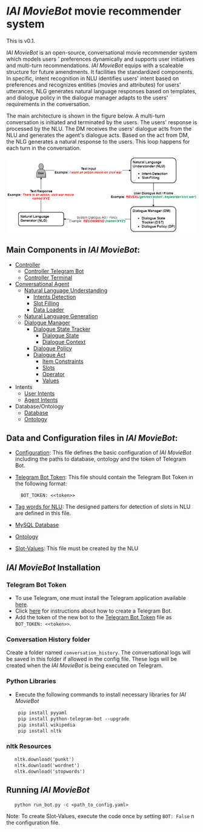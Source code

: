 # *IAI MovieBot* movie recommender system
This is v0.1.

*IAI MovieBot* is an open-source, conversational movie recommender system which models users
' preferences dynamically and supports user initiatives and multi-turn recommendations.
*IAI MovieBot* equips with a scaleable structure for future amendments.
It facilities the standardized components.
In specific, intent recognition in NLU identifies users' intent based on preferences and
 recognizes entities (movies and attributes) for users' utterances, NLG generates natural language responses based on templates, and dialogue policy in the dialogue manager adapts to the users' requirements in the conversation.

The main architecture is shown in the figure below. A multi-turn conversation is initiated and terminated by the users. The users' response is processed by the NLU. The DM receives the users' dialogue acts from the NLU and generates the agent's dialogue acts. Based on the act from DM, the NLG generates a natural response to the users. This loop happens for each turn in the conversation.


![A sample dialogue in IAI MovieBot](doc/Blueprint_MovieBot.png)

## Main Components in *IAI MovieBot*:
- [Controller](moviebot/controller/controller.py)
  - [Controller Telegram Bot](moviebot/controller/controller_bot.py)
  - [Controller Terminal](moviebot/controller/controller_terminal.py)
- [Conversational Agent](moviebot/agent/agent.py)
  - [Natural Language Understanding](moviebot/nlu/nlu.py)
    - [Intents Detection](moviebot/nlu/user_intents_checker.py)
    - [Slot Filling](moviebot/nlu/slot_annotator.py)
    - [Data Loader](moviebot/nlu/data_loader.py)
  - [Natural Language Generation](moviebot/nlg/nlg.py)
  - [Dialogue Manager](moviebot/dialogue_manager/dialogue_manager.py)
    - [Dialogue State Tracker](moviebot/dialogue_manager/dialogue_state_tracker.py)
      - [Dialogue State](moviebot/dialogue_manager/dialogue_state.py)
      - [Dialogue Context](moviebot/dialogue_manager/dialogue_context.py)
    - [Dialogue Policy](moviebot/dialogue_manager/dialogue_policy.py)
    - [Dialogue Act](moviebot/dialogue_manager/dialogue_act.py)
      - [Item Constraints](moviebot/dialogue_manager/item_constraint.py)
      - [Slots](moviebot/dialogue_manager/slots.py)
      - [Operator](moviebot/dialogue_manager/operator.py)
      - [Values](moviebot/dialogue_manager/values.py)
- Intents
   - [User Intents](moviebot/intents/user_intents.py)
   - [Agent Intents](moviebot/intents/agent_intents.py)
 - Database/Ontology
   - [Database](moviebot/database/database.py)
   - [Ontology](moviebot/ontology/ontology.py)

## Data and Configuration files in *IAI MovieBot*:
- [Configuration](config/moviebot_config.yaml): This file defines the basic
 configuration of *IAI MovieBot* including the paths to database, ontology and the token of Telegram Bot.
- [Telegram Bot Token](config/bot_token.yaml): This file should contain the
 Telegram Bot Token in the following format:

        BOT_TOKEN: <<token>>

- [Tag words for NLU](config/tag_words_slots.json): The designed patters for
 detection of slots in NLU are defined in this file.
- [MySQL Database](data/movies_dbase.db)
- [Ontology](data/movies_ontology.json)
- [Slot-Values](data/slot_values.json): This file must be created by the NLU

## *IAI MovieBot* Installation

### Telegram Bot Token
- To use Telegram, one must install the Telegram application available [here](https://telegram.org/).
- Click [here](https://core.telegram.org/bots#6-botfather) for instructions about how to create a Telegram Bot.
- Add the token of the new bot to the [Telegram Bot Token](config/bot_token.yaml
) file as ``BOT_TOKEN: <<token>>``.

### Conversation History folder
Create a folder named `conversation_history`. The conversational logs will be saved in this folder if allowed in the config file. These logs will be created when the *IAI MovieBot* is being executed on Telegram.


### Python Libraries
- Execute the following commands to install necessary libraries for *IAI MovieBot*

       pip install pyyaml
       pip install python-telegram-bot --upgrade
       pip install wikipedia
       pip install nltk
       
### nltk Resources
       nltk.download('punkt')
       nltk.download('wordnet')
       nltk.download('stopwords')
	   
## Running *IAI MovieBot*

       python run_bot.py -c <path_to_config.yaml>
       
Note: To create Slot-Values, execute the code once by setting `BOT: False` n the configuration file.
